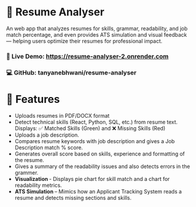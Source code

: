 # 📄 Resume Analyser

An web app that analyzes resumes for skills, grammar, readability, and job match percentage, and even provides ATS simulation and visual feedback — helping users optimize their resumes for professional impact.

### 🔗 Live Demo: https://resume-analyser-2.onrender.com

### 💻 GitHub: tanyanebhwani/resume-analyser

# 🚀 Features
- Uploads resumes in PDF/DOCX format
- Detect technical skills (React, Python, SQL, etc.) from resume text.
  Displays: ✅ Matched Skills (Green) and ❌ Missing Skills (Red)
- Uploads a job description.
- Compares resume keywords with job description and gives a Job Description match % score.
- Generates overall score based on skills, experience and formatting of the resume.
- Gives a summary of the readability issues and also detects errors in the grammer.
- <b> Visualization </b> - Displays pie chart for skill match and a chart for readability metrics.
-  <b> ATS Simulation </b> – Mimics how an Applicant Tracking System reads a resume and detects missing sections and skills.

 
